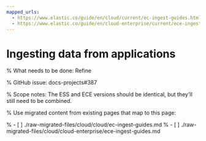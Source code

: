 ```yaml
---
mapped_urls:
  - https://www.elastic.co/guide/en/cloud/current/ec-ingest-guides.html
  - https://www.elastic.co/guide/en/cloud-enterprise/current/ece-ingest-guides.html
---
```


# Ingesting data from applications

% What needs to be done: Refine

% GitHub issue: docs-projects#387

% Scope notes: The ESS and ECE versions should be identical, but they'll still need to be combined.

% Use migrated content from existing pages that map to this page:

% - [ ] ./raw-migrated-files/cloud/cloud/ec-ingest-guides.md
% - [ ] ./raw-migrated-files/cloud/cloud-enterprise/ece-ingest-guides.md